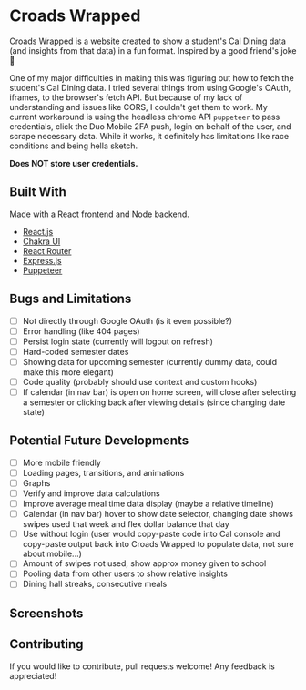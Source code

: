 # Croads Wrapped

Croads Wrapped is a website created to show a student's Cal Dining data (and insights from that data) in a fun format. Inspired by a good friend's joke :sake:

One of my major difficulties in making this was figuring out how to fetch the student's Cal Dining data. I tried several things from using Google's OAuth, iframes, to the browser's fetch API. But because of my lack of understanding and issues like CORS, I couldn't get them to work. My current workaround is using the headless chrome API `puppeteer` to pass credentials, click the Duo Mobile 2FA push, login on behalf of the user, and scrape necessary data. While it works, it definitely has limitations like race conditions and being hella sketch.

**Does NOT store user credentials.**

## Built With

Made with a React frontend and Node backend.

- [React.js](https://reactjs.org/)
- [Chakra UI](https://chakra-ui.com/)
- [React Router](https://reactrouter.com/)
- [Express.js](https://expressjs.com/)
- [Puppeteer](https://pptr.dev/)

## Bugs and Limitations

- [ ] Not directly through Google OAuth (is it even possible?)
- [ ] Error handling (like 404 pages)
- [ ] Persist login state (currently will logout on refresh)
- [ ] Hard-coded semester dates
- [ ] Showing data for upcoming semester (currently dummy data, could make this more elegant)
- [ ] Code quality (probably should use context and custom hooks)
- [ ] If calendar (in nav bar) is open on home screen, will close after selecting a semester or clicking back after viewing details (since changing date state)

## Potential Future Developments

- [ ] More mobile friendly
- [ ] Loading pages, transitions, and animations
- [ ] Graphs
- [ ] Verify and improve data calculations
- [ ] Improve average meal time data display (maybe a relative timeline)
- [ ] Calendar (in nav bar) hover to show date selector, changing date shows swipes used that week and flex dollar balance that day
- [ ] Use without login (user would copy-paste code into Cal console and copy-paste output back into Croads Wrapped to populate data, not sure about mobile...)
- [ ] Amount of swipes not used, show approx money given to school
- [ ] Pooling data from other users to show relative insights
- [ ] Dining hall streaks, consecutive meals

## Screenshots

## Contributing

If you would like to contribute, pull requests welcome! Any feedback is appreciated!
